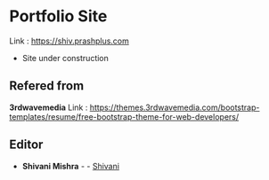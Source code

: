 # Portfolio Site

Link :  https://shiv.prashplus.com

* Site under construction

## Refered from

**3rdwavemedia**
Link : https://themes.3rdwavemedia.com/bootstrap-templates/resume/free-bootstrap-theme-for-web-developers/


 ## Editor

* **Shivani Mishra** - - [Shivani](https://github.com/shivanirmishra)